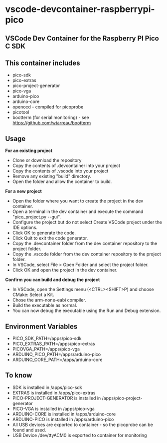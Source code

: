# vscode-devcontainer-raspberrypi-pico 

## VSCode Dev Container for the Raspberry PI Pico C SDK

## This container includes

* pico-sdk
* pico-extras
* pico-project-generator
* pico-vga
* arduino-pico
* arduino-core
* openocd - compiled for picoprobe
* picotool
* bootterm (for serial monitoring) - see https://github.com/wtarreau/bootterm

## Usage

**For an existing project**

* Clone or download the repository
* Copy the contents of .devcontainer into your project
* Copy the contents of .vscode into your project
* Remove any existing "build" directory.
* Open the folder and allow the container to build.

**For a new project**

* Open the folder where you want to create the project in the dev container.
* Open a terminal in the dev container and execute the command "pico_project.py --gui".
* Configure the project but do not select Create VSCode project under the IDE options.  
* Click OK to generate the code.
* Click Quit to exit the code generator.
* Copy the .devcontainer folder from the dev container repository to the project folder.
* Copy the .vscode folder from the dev container repository to the project folder.
* In VSCode, select File > Open Folder and select the project folder.  
* Click OK and open the project in the dev container.

**Confirm you can build and debug the project**

* In VSCode, open the Settings menu (\<CTRL\>\<SHIFT\>P) and choose CMake: Select a Kit.  
* Chose the arm-none-eabi compiler.
* Build the executable as normal.
* You can now debug the executable using the Run and Debug extension.

## Environment Variables

* PICO_SDK_PATH=/apps/pico-sdk
* PICO_EXTRAS_PATH=/apps/pico-extras
* PICOVGA_PATH=/apps/pico-vga
* ARDUINO_PICO_PATH=/apps/arduino-pico
* ARDUINO_CORE_PATH=/apps/arduino-core

## To know

* SDK is installed in /apps/pico-sdk
* EXTRAS is installed in /apps/pico-extras
* PICO-PROJECT-GENERATOR is installed in /apps/pico-project-generator
* PICO-VGA is installed in /apps/pico-vga
* ARDUINO-CORE is installed in /apps/arduino-core
* ARDUINO-PICO is installed in /apps/arduino-pico
* All USB devices are exported to container - so the picoprobe can be found and used.
* USB Device /dev/ttyACM0 is exported to container for monitoring
